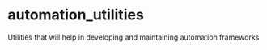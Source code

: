 # automation_utilities
Utilities that will help in developing and maintaining automation frameworks
